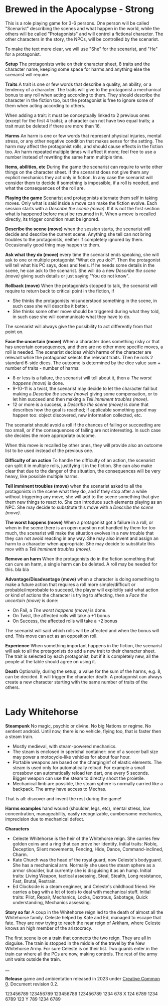 
# Brewed in the Apocalypse - Strong

This is a role playing game for 3-6 persons. One person will be called
"Scenarist" describing the scenes and what happen in the world, while the
others will be called "Protagonists" and will control a fictional character. The
other characters in the story, the NPCs, will be controlled by the scenarist.

To make the text more clear, we will use "She" for the scenarist, and "He" for a
protagonist.

__Setup__ The protagonists write on their character sheet, 8 traits and the
character name, keeping some space for harms and anything else the scenarist
will require.

__Traits__ A trait is one or few words that describe a quality, an ability, or
a tendency of a character.  The traits will give to the protagonist a mechanical
bonus to any roll when acting according to them. They should describe the
character in the fiction too, but the protagonist is free to ignore some of them
when acting according to others.

When adding a trait: it must be conceptually linked to 2 previous ones (except
for the first 4 traits); a character can not have two equal traits; a trait
must be deleted if there are more than 16.

__Harms__ An harm is one or few words that represent physical injuries, mental
stress, or any other negative condition that makes sense for the setting.
The harm may affect the protagonist rolls, and should cause effects in the
fiction too.  An harm repeated multiple times will affect it more; feel free to
use a number instead of rewriting the same harm multiple time.

__Items, abilities, etc__ During the game the scenarist can require to write
other things on the character sheet. If the scenarist does not give them any
explicit mechanics they act only in fiction. In any case the scenarist will
consider them to decide if something is impossible, if a roll is needed, and
what the consequences of the roll are.

__Playing the game__ Scenarist and protagonists alternate them self in taking moves.
Only what is said inside a move can make the fiction evolve. Each session
starts with a *Describe the scene (move)*. If it is not the first section
what is happened before must be resumed in it. When a move is recalled directly,
its trigger condition must be ignored.

__Describe the scene (move)__ when the session starts, the scenarist will
decide and describe the current scene. Anything she tell can not bring troubles
to the protagonists, neither if completely ignored by them. Occasionally good thing
may happen to them.

__Ask what they do (move)__ every time the scenarist ends speaking, she will
ask to one or multiple protagonist "What do you do?". Then the protagonist will
tell what his PC says, does and feels. If he needs some details in the scene,
he can ask to the scenarist. She will do a new *Describe the scene (move)*
giving such details or just saying "You do not know".

__Rollback (move)__ When the protagonists stopped to talk, the scenarist will
require to return back to critical point in the fiction, if

- She thinks the protagonists misunderstood something in the scene, in such case
  she will describe it better.
- She thinks some other move should be triggered during what they told, in such
  case she will communicate what they have to do.

The scenarist will always give the possibility to act differently from that
point on.

__Face the uncertain (move)__ When a character does something risky or that has
uncertain consequences, and there are no other more specific moves, a roll is
needed.  The scenarist decides which harms of the character are relevant while
the protagonist selects the relevant traits.  Then he rolls 2 standard
6-side dices. The outcome is determined by the dice value sum + number of
traits - number of harms:

- 8 or less is a failure, the scenarist will tell about it, then
  a *The worst happens (move)* is done.
- 9-10-11 is a twist, the scenarist may decide to let the character fail but
  making a *Describe the scene (move)* giving some compensation, or to let
  him succeed and then making a  *Tell imminent troubles (move)*.
- 12 or more is a success, a *Describe the scene (move)* is done that
  describes how the goal is reached; if applicable something good may happen
  too: object discovered, new information collected, etc.

The scenarist should avoid a roll if the chances of failing or succeeding are
too small, or if the consequences of failing are not interesting. In such case
she decides the more appropriate outcome.

When this move is recalled by other ones, they will provide also an outcome
list to be used instead of the previous one.

__Difficulty of an action__ To handle the difficulty of an action, the
scenarist can split it in multiple rolls, justifying it in the fiction. She can
also make clear that due to the danger of the situation, the consequences will
be very heavy, like possible multiple harms.

__Tell imminent troubles (move)__ when the scenarist asked to all the
protagonists in the scene what they do, and if they stop after a while without
triggering any move, she will add to the scene something that give them new
things to react to.  She can introduce such elements playing as an NPC. She may
decide to substitute this move with a *Describe the scene (move)*.

__The worst happens (move)__ When a protagonist got a failure in a roll, or when in
the scene there is an open question not handled by them for too much,
the scenarist will make the situation evolves in a new trouble that they can
not avoid reacting in any way. She may also invent and assign an harm to a
character when appropriate. She may decide to substitute this mov with
a *Tell imminent troubles (move)*.

__Remove an harm__ When the protagonists do in the fiction something that can cure
an harm, a single harm can be deleted.  A roll may be needed for this. bla bla

__Advantage/Disadvantage (move)__ when a character is doing something to make a
future action that requires a roll more simple/difficult or probable/improbable
to succeed, the player will explicitly said what action or kind of actions the
character is trying to affecting, then a *Face the uncertain (move)* is done:

- On Fail, a  *The worst happens (move)* is done.
- On Twist, the affected rolls will take a +1 bonus
- On Success, the affected rolls will take a  +2 bonus

The scenarist will said which rolls will be affected and when the bonus will
end. This move can act as an opposition roll.

__Experience__ When something important happens in the fiction, the scenarist
will ask to all the protagonists do add a new trait to their character sheet.
The trait is selected by each protagonist, but if it is completely new, all the
people at the table should agree on using it.

__Death__ Optionally, during the setup, a value for the sum of the harms, e.g.
8, can be decided. It will trigger the character death. A protagonist can
always create a new character starting with the same number of traits of the
others.

```html,page,break

```

# Lady Whitehorse

__Steampunk__ No magic, psychic or divine. No big Nations or regime. No sentient
android. Until now, there is no vehicle, flying too, that is faster then a
steam train.

- Mostly medieval, with steam-powered mechanics.
- The steam is enclosed in sperichal container: one of a soccer ball size may
  power a motocycle-like vehicles for about four hour.
- Portable weapons are based on the charginginf of elastic elements. The steam
  is used only for automatically reload. For example a small crossbow can automatically
  reload ten dart, one every 5 seconds. Bigger weapon can use the steam to directly
  shoot the proietile.
- Mechanical limb are possible, the steam sphere is normally carried like a
  backpack. The army have access to Mechas.

That is all: discover and invent the rest during the game!

__Harms examples__ hand wound (shoulder, legs, etc), mental stress, low
concentration, manageability, easily recognizable, cumbersome mechanics,
imprecision due to mechanical defect.

__Characters__

- Celeste Whitehorse is the heir of the Whitehorse reign. She carries few golden
  coins and a ring that can prove her identity. Initial traits: Noble,
  Deception, Silent movements, Fencing, Hide, Dance, Command-inclined, Charm.
- Kate Church was the head of the royal guard, now Celeste's bodyguard. She has a
  mechanical arm. Normally she uses the steam sphere as a armor shoulder, but
  currently she is disguising it as an hump. Initial traits: Living Weapon,
  tactical assessing, Steal, Stealth, Long resistance, Fast, Brutal, Restrain.
- Ed Clockside is a steam engineer, and Celeste's childhood friend. He carries a
  bag with a lot of tools to deal with mechanical stuff. Initial traits: Pilot,
  Repair, Mechanics, Locks, Dextrous, Sabotage, Quick understanding, Mechanics
  assessing.

__Story so far__ A coup in the Whitehorse reign led to the death of almost all
the Whitehorse family.  Celeste helped by Kate and Ed, managed to escape that
fate. They are now trying to reach the near reign of Arkham, where Celeste
knows an high member of the aristocracy.

The first scene is on a train that connects the two reign. They are all in
disguise.  The train is stopped in the middle of the travel by the New
Whitehorse Army. For sure Celeste is on their list. Two guards enter in the
train car where all the PCs are now, making controls. The rest of the army unit
waits outside the train.

__

__Release__ game and ambientation released in 2023 under [Creative Common
0](https://creativecommons.org/share-your-work/public-domain/cc0/). Document revision 0.2.

123456789 123456789 123456789 123456789 1234 678 X 124 6789 1234 6789 123 Y 789 1234 6789

